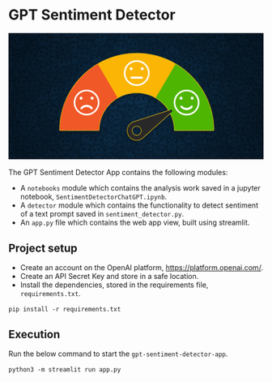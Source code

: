 # GPT Sentiment Detector

![](files/sentiments_ai.jpeg)

The GPT Sentiment Detector App contains the following modules:
* A `notebooks` module which contains the analysis work saved in a jupyter notebook, `SentimentDetectorChatGPT.ipynb`.
* A `detector` module which contains the functionality to detect sentiment of a text prompt saved in `sentiment_detector.py`.
* An `app.py` file which contains the web app view, built using streamlit.

## Project setup
* Create an account on the OpenAI platform, https://platform.openai.com/.
* Create an API Secret Key and store in a safe location.
* Install the dependencies, stored in the requirements file, `requirements.txt`.
```commandline
pip install -r requirements.txt
```

## Execution
Run the below command to start the `gpt-sentiment-detector-app`.
```commandline
python3 -m streamlit run app.py
```
